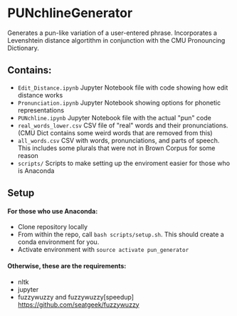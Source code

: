 # PUNchlineGenerator

Generates a pun-like variation of a user-entered phrase. Incorporates a Levenshtein distance algortithm in conjunction with the CMU Pronouncing Dictionary.

## Contains: 
- `Edit_Distance.ipynb` Jupyter Notebook file with code showing how edit distance works
- `Pronunciation.ipynb` Jupyter Notebook showing options for phonetic representations
- `PUNchline.ipynb` Jupyter Notebook file with the actual "pun" code
- `real_words_lower.csv` CSV file of "real" words and their pronunciations. (CMU Dict contains some weird words that are removed from this)
- `all_words.csv` CSV with words, pronunciations, and parts of speech. This includes some plurals that were not in Brown Corpus for some reason
- `scripts/` Scripts to make setting up the enviroment easier for those who is Anaconda


## Setup

#### For those who use Anaconda:

- Clone repository locally
- From within the repo, call `bash scripts/setup.sh`. This should create a conda environment for you.
- Activate environment with `source activate pun_generator`


#### Otherwise, these are the requirements:

- nltk
- jupyter
- fuzzywuzzy and fuzzywuzzy[speedup] https://github.com/seatgeek/fuzzywuzzy
